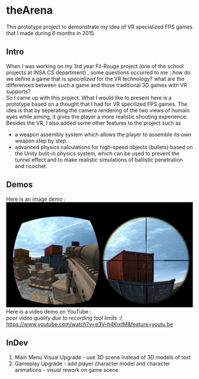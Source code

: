 # theArena
This prototype project to demonstrate my idea of VR specialized FPS games that I made during 6 months in 2015  
## Intro
When I was working on my 3rd year Fil-Rouge project (one of the school projects at INSA CS department) , some questions occurred to me : how do we define a game that is *specialized* for the VR technology? what are the differences between such a game and those traditional 3D games with VR supports?  
So I came up with this project. What I would like to present here is a prototype based on a thought that I had for VR specilized FPS games. The idea is that by seperating the camera rendering of the two views of humain eyes while aiming, it gives the player a more realistic shooting experience.  
Besides the VR, I also added some other features to the project such as
  - a weapon assembly system which allows the player to assemble its own weapon step by step.  
  - advanced physics calculations for high-speed objects (bullets) based on the Unity bulit-in physics system, which can be used to prevent the tunnel effect and to make realistic simulations of ballistic penetration and ricochet.

## Demos
Here is an image demo :  
![Demo](https://github.com/AmaranthYan/theArena/blob/master/Demo.png)
Here is a video demo on YouTube :  
*poor video quality due to recording tool limits :(*  
https://www.youtube.com/watch?v=e3V-h4KixtM&feature=youtu.be
## InDev
  1. Main Menu Visual Upgrade
    - use 3D scene instead of 3D models of text
  2. Gameplay Upgrade
    - add player character model and character animations
    - visual rework on game scene
